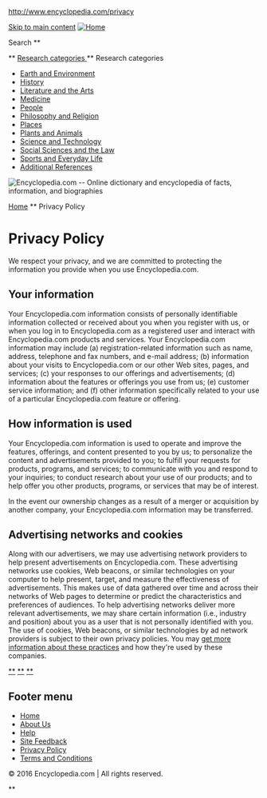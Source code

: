 http://www.encyclopedia.com/privacy

<a href="#main-content" class="visually-hidden focusable">Skip to main content</a>
<a href="/" id="imagelink" class="site-branding__logo" title="Home"><img src="/themes/custom/encyclopedia/images/header-logo.jpg" alt="Home" /></a>

Search <span class="field-suffix"> ** </span>

<span class="mobile-search-icon">**</span>
<a href="" id="rcLink" class="rc-link"><span id="block-encyclopedia-main-menu-menu" class="text">Research categories</span> <em></em></a>
**
<span class="title">Research categories</span>
-   [Earth and Environment](/earth-and-environment)
-   [History](/history)
-   [Literature and the Arts](/literature-and-arts)
-   [Medicine](/medicine)
-   [People](/people)
-   [Philosophy and Religion](/philosophy-and-religion)
-   [Places](/places)
-   [Plants and Animals](/plants-and-animals)
-   [Science and Technology](/science-and-technology)
-   [Social Sciences and the Law](/social-sciences-and-law)
-   [Sports and Everyday Life](/sports-and-everyday-life)
-   [Additional References](/references)

![Encyclopedia.com -- Online dictionary and encyclopedia of facts, information, and biographies](/themes/custom/encyclopedia/images/header-logo.jpg)

<a href="" id="main-content"></a>
[Home](/) ** Privacy Policy

<a href="" id="main-content"></a>
<span>Privacy Policy</span>
===========================

We respect your privacy, and we are committed to protecting the information you provide when you use Encyclopedia.com.

Your information
----------------

Your Encyclopedia.com information consists of personally identifiable information collected or received about you when you register with us, or when you log in to Encyclopedia.com as a registered user and interact with Encyclopedia.com products and services. Your Encyclopedia.com information may include (a) registration-related information such as name, address, telephone and fax numbers, and e-mail address; (b) information about your visits to Encyclopedia.com or our other Web sites, pages, and services; (c) your responses to our offerings and advertisements; (d) information about the features or offerings you use from us; (e) customer service information; and (f) other information specifically related to your use of a particular Encyclopedia.com feature or offering.

How information is used
-----------------------

Your Encyclopedia.com information is used to operate and improve the features, offerings, and content presented to you by us; to personalize the content and advertisements provided to you; to fulfill your requests for products, programs, and services; to communicate with you and respond to your inquiries; to conduct research about your use of our products; and to help offer you other products, programs, or services that may be of interest.

In the event our ownership changes as a result of a merger or acquisition by another company, your Encyclopedia.com information may be transferred.

Advertising networks and cookies
--------------------------------

Along with our advertisers, we may use advertising network providers to help present advertisements on Encyclopedia.com. These advertising networks use cookies, Web beacons, or similar technologies on your computer to help present, target, and measure the effectiveness of advertisements. This makes use of data gathered over time and across their networks of Web pages to determine or predict the characteristics and preferences of audiences. To help advertising networks deliver more relevant advertisements, we may share certain information (i.e., industry and position) about you as a user that is not personally identified with you. The use of cookies, Web beacons, or similar technologies by ad network providers is subject to their own privacy policies. You may [get more information about these practices](http://networkadvertising.org/consumer/opt_out.asp) and how they're used by these companies.

[**](https://www.facebook.com/encyclopediacom "Facebook") [**](https://twitter.com/encyclopediacom "Twitter") [**](https://instagram.com/encyclopediacom "Instagram")

Footer menu
-----------

-   [Home](/)
-   [About Us](/about)
-   [Help](/faq)
-   [Site Feedback](/emailus)
-   <a href="/privacy" class="is-active">Privacy Policy</a>
-   [Terms and Conditions](/termsofservice)

<span>© 2016 Encyclopedia.com | All rights reserved.</span>

**
